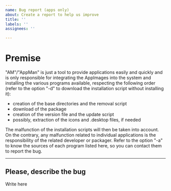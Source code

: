 ```yaml
---
name: Bug report (apps only)
about: Create a report to help us improve
title: ''
labels: ''
assignees: ''

---
```


# Premise
"AM"/"AppMan" is just a tool to provide applications easily and quickly and is only responsible for integrating the AppImages into the system and installing the various programs available, respecting the following order (refer to the option "-d" to download the installation script without installing it):
- creation of the base directories and the removal script
- download of the package
- creation of the version file and the update script
- possibly, extraction of the icons and .desktop files, if needed

The malfunction of the installation scripts will then be taken into account. On the contrary, any malfunction related to individual applications is the responsibility of the related developer or packager. Refer to the option "-a" to know the sources of each program listed here, so you can contact them to report the bug.

--------------------------------------------------

## Please, describe the bug
Write here
